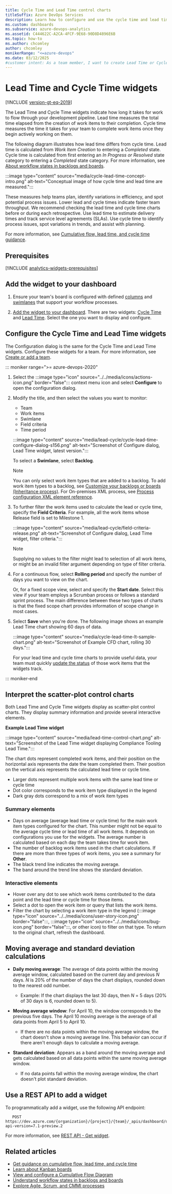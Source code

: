 ```yaml
---
title: Cycle Time and Lead Time control charts
titleSuffix: Azure DevOps Services
description: Learn how to configure and use the cycle time and lead time control charts/widgets to improve your team's ability to plan and improve processes.
ms.custom: dashboards 
ms.subservice: azure-devops-analytics
ms.assetid: C444622C-A2CA-4FCF-9E68-90D8D4896E6B  
ms.topic: how-to
ms.author: chcomley
author: chcomley
monikerRange: "<=azure-devops"
ms.date: 03/12/2025
#customer intent: As a team member, I want to create Lead Time or Cycle Time widgets to show team progress on the dashboard.
---
```


# Lead Time and Cycle Time widgets

[!INCLUDE [version-gt-eq-2019](../../includes/version-gt-eq-2019.md)]

The Lead Time and Cycle Time widgets indicate how long it takes for work to flow through your development pipeline. Lead time measures the total time elapsed from the creation of work items to their completion. Cycle time measures the time it takes for your team to complete work items once they begin actively working on them.

The following diagram illustrates how lead time differs from cycle time. Lead time is calculated from *Work Item Creation* to entering a *Completed* state. Cycle time is calculated from first entering an *In Progress or Resolved* state category to entering a *Completed* state category. For more information, see [About workflow states in backlogs and boards](../../boards/work-items/workflow-and-state-categories.md).

:::image type="content" source="media/cycle-lead-time-concept-intro.png" alt-text="Conceptual image of how cycle time and lead time are measured.":::

These measures help teams plan, identify variations in efficiency, and spot potential process issues. Lower lead and cycle times indicate faster team throughput. We recommend checking the lead time and cycle time charts before or during each retrospective. Use lead time to estimate delivery times and track service level agreements (SLAs). Use cycle time to identify process issues, spot variations in trends, and assist with planning.

For more information, see [Cumulative flow, lead time, and cycle time guidance](cumulative-flow-cycle-lead-time-guidance.md).

## Prerequisites

[!INCLUDE [analytics-widgets-prerequisites](../includes/analytics-widgets-prerequisites.md)]

## Add the widget to your dashboard

1. Ensure your team's board is configured with defined [columns](../../boards/boards/add-columns.md) and [swimlanes](../../boards/boards/expedite-work.md) that support your workflow processes.

2. [Add the widget to your dashboard](./add-widget-to-dashboard.md). There are two widgets: [Cycle Time](widget-catalog.md#cycle-time-widget) and [Lead Time](widget-catalog.md#lead-time-widget). Select the one you want to display and configure.

<a id="configure-widget"></a>

## Configure the Cycle Time and Lead Time widgets

The Configuration dialog is the same for the Cycle Time and Lead Time widgets. Configure these widgets for a team. For more information, see [Create or add a team](../../organizations/settings/add-teams.md).  

::: moniker range=">= azure-devops-2020"

1. Select the :::image type="icon" source="../../media/icons/actions-icon.png" border="false"::: context menu icon and select **Configure** to open the configuration dialog.
1. Modify the title, and then select the values you want to monitor:

   - Team
   - Work items
   - Swimlane
   - Field criteria
   - Time period  

   :::image type="content" source="media/lead-cycle/cycle-lead-time-configure-dialog-s156.png" alt-text="Screenshot of Configure dialog, Lead Time widget, latest version.":::

   To select a **Swimlane**, select **Backlog**.

   > [!NOTE]
   > You can only select work item types that are added to a backlog. To add work item types to a backlog, see [Customize your backlogs or boards (Inheritance process)](../../organizations/settings/work/customize-process-backlogs-boards.md). For On-premises XML process, see [Process configuration XML element reference](../../reference/xml/process-configuration-xml-element.md).

2. To further filter the work items used to calculate the lead or cycle time, specify the **Field Criteria**. For example, all the work items whose Release field is set to Milestone 1.

   :::image type="content" source="media/lead-cycle/field-criteria-release.png" alt-text="Screenshot of Configure dialog, Lead Time widget, filter criteria.":::

   > [!NOTE]
   > Supplying no values to the filter might lead to selection of all work items, or might be an invalid filter argument depending on type of filter criteria.

3. For a continuous flow, select **Rolling period** and specify the number of days you want to view on the chart.  

   Or, for a fixed scope view, select and specify the **Start date**. Select this view if your team employs a Scrumban process or follows a standard sprint process. The main difference between these two types of charts is that the fixed scope chart provides information of scope change in most cases.

4. Select **Save** when you're done. The following image shows an example Lead Time chart showing 60 days of data.

   :::image type="content" source="media/cycle-lead-time-lt-sample-chart.png" alt-text="Screenshot of Example CFD chart, rolling 30 days.":::

   For your lead time and cycle time charts to provide useful data, your team must quickly [update the status](../../boards/boards/kanban-quickstart.md#track-work-in-progress) of those work items that the widgets track.

::: moniker-end

## Interpret the scatter-plot control charts

Both Lead Time and Cycle Time widgets display as scatter-plot control charts. They display summary information and provide several interactive elements.

**Example Lead Time widget**  

:::image type="content" source="media/lead-time-control-chart.png" alt-text="Screenshot of the Lead Time widget displaying Compliance Tooling Lead Time.":::

The chart dots represent completed work items, and their position on the horizontal axis represents the date the team completed them. Their position on the vertical axis represents the calculated lead time or cycle time.

- Larger dots represent multiple work items with the same lead time or cycle time
- Dot color corresponds to the work item type displayed in the legend
- Dark gray dots correspond to a mix of work item types

### Summary elements

- Days on average (average lead time or cycle time) for the main work item types configured for the chart. This number might not be equal to the average cycle time or lead time of all work items. It depends on configurations you use for the widgets. The average number is calculated based on each day the team takes time for work item.
- The number of backlog work items used in the chart calculations. If there are more than three types of work items, you see a summary for **Other**.  
- The black trend line indicates the moving average.
- The band around the trend line shows the standard deviation.

### Interactive elements  

- Hover over any dot to see which work items contributed to the data point and the lead time or cycle time for those items.  
- Select a dot to open the work item or query that lists the work items.
- Filter the chart by selecting a work item type in the legend (:::image type="icon" source="../../media/icons/user-story-icon.png" border="false":::, :::image type="icon" source="../../media/icons/bug-icon.png" border="false":::, or other icon) to filter on that type. To return to the original chart, refresh the dashboard.  

## Moving average and standard deviation calculations

- **Daily moving average**: The average of data points within the moving average window, calculated based on the current day and previous *N* days. *N* is 20% of the number of days the chart displays, rounded down to the nearest odd number.
  - Example: If the chart displays the last 30 days, then *N* = 5 days (20% of 30 days is 6, rounded down to 5).

- **Moving average window**: For April 10, the window corresponds to the previous five days. The April 10 moving average is the average of all data points from April 5 to April 10.
  - If there are no data points within the moving average window, the chart doesn't show a moving average line. This behavior can occur if there aren't enough days to calculate a moving average.

- **Standard deviation**: Appears as a band around the moving average and gets calculated based on all data points within the same moving average window.
  - If no data points fall within the moving average window, the chart doesn't plot standard deviation.

## Use a REST API to add a widget

To programmatically add a widget, use the following API endpoint:

```HTTP
   POST https://dev.azure.com/{organization}/{project}/{team}/_apis/dashboard/dashboards/{dashboardId}/widgets?api-version=7.1-preview.2
```

For more information, see [REST API - Get widget](/rest/api/azure/devops/dashboard/widgets/get-widget).

## Related articles

- [Get guidance on cumulative flow, lead time, and cycle time](cumulative-flow-cycle-lead-time-guidance.md)
- [Learn about Kanban boards](../../boards/boards/kanban-overview.md)
- [View and configure a Cumulative Flow Diagram](cumulative-flow.md)
- [Understand workflow states in backlogs and boards](../../boards/work-items/workflow-and-state-categories.md)
- [Explore Agile, Scrum, and CMMI processes](../../boards/work-items/guidance/agile-process.md)

